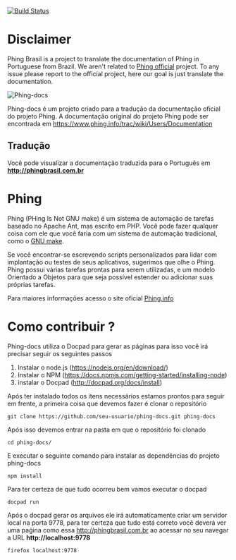 [![Build Status](https://travis-ci.org/phing-brasil/phing-docs.svg?branch=master)](https://travis-ci.org/phing-brasil/phing-docs)

# Disclaimer

Phing Brasil is a project to translate the documentation of Phing in Portuguese from Brazil. We aren't related to [Phing official](https://github.com/phingofficial/phing) project. To any issue please report to the official project, here our  goal is just translate the documentation.

![Phing-docs](https://cloud.githubusercontent.com/assets/2129872/13468562/fd05cae8-e081-11e5-8cb4-e20604b13775.png)

Phing-docs é um projeto criado para a tradução da documentação oficial do projeto Phing. A documentação original do projeto Phing pode ser encontrada em https://www.phing.info/trac/wiki/Users/Documentation

## Tradução

Você pode visualizar a documentação traduzida para o Português em **http://phingbrasil.com.br**

# Phing

Phing (PHing Is Not GNU make) é um sistema de automação de tarefas baseado no Apache Ant, mas escrito em PHP. Você pode fazer qualquer coisa com ele que você faria com um sistema de automação tradicional, como o [GNU make](https://www.gnu.org/software/make/).

Se você encontrar-se escrevendo scripts personalizados para lidar com implantação ou testes de seus aplicativos,  sugerimos que olhe o Phing. Phing possui várias tarefas prontas para serem utilizadas, e um modelo Orientado a Objetos para que seja possível estender ou adicionar suas próprias tarefas.

Para maiores informações acesso o site oficial [Phing.info](https://www.phing.info/)

# Como contribuir ?

Phing-docs utiliza o Docpad para gerar as páginas para isso você irá precisar seguir os seguintes passos

1. Instalar o node.js (https://nodejs.org/en/download/)
2. Instalar o NPM     (https://docs.npmjs.com/getting-started/installing-node)
3. instalar o Docpad  (http://docpad.org/docs/install)

Após ter instalado todos os itens necessários estamos prontos para seguir em frente, a primeira coisa que devemos fazer é clonar o repositório

```
git clone https://github.com/seu-usuario/phing-docs.git phing-docs
```

Após isso devemos entrar na pasta em que o repositório foi clonado

```
cd phing-docs/
```

E executar o seguinte comando para instalar as dependências do projeto phing-docs

```
npm install
```

Para ter certeza de que tudo ocorreu bem vamos executar o docpad

```
docpad run
```

Após o docpad gerar os arquivos ele irá automaticamente criar um servidor local na porta 9778, para ter certeza que tudo está correto você deverá ver uma paǵina como essa http://phingbrasil.com.br ao acessar no seu navegar a URL **http://localhost:9778**

```
firefox localhost:9778
```

